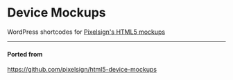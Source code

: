 # Device Mockups

WordPress shortcodes for [Pixelsign's HTML5 mockups](http://aarnis.com/)

---
#### Ported from

https://github.com/pixelsign/html5-device-mockups